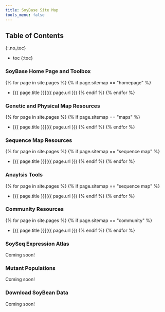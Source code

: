 ```yaml
---
title: SoyBase Site Map
tools_menu: false
---
```


## Table of Contents
{:.no_toc}

* toc
{:toc}

### SoyBase Home Page and Toolbox

{% for page in site.pages %}
  {% if page.sitemap == "homepage" %}
- [{{ page.title }}]({{ page.url }})
  {% endif %}
{% endfor %}

### Genetic and Physical Map Resources

{% for page in site.pages %}
  {% if page.sitemap == "maps" %}
- [{{ page.title }}]({{ page.url }})
  {% endif %}
{% endfor %}

### Sequence Map Resources

{% for page in site.pages %}
  {% if page.sitemap == "sequence map" %}
- [{{ page.title }}]({{ page.url }})
  {% endif %}
{% endfor %}

### Anaylsis Tools

{% for page in site.pages %}
  {% if page.sitemap == "sequence map" %}
- [{{ page.title }}]({{ page.url }})
  {% endif %}
{% endfor %}

### Community Resources

{% for page in site.pages %}
  {% if page.sitemap == "community" %}
- [{{ page.title }}]({{ page.url }})
  {% endif %}
{% endfor %}

### SoySeq Expression Atlas
Coming soon!

### Mutant Populations
Coming soon!

### Download SoyBean Data
Coming soon!